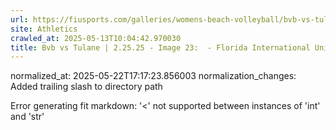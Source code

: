 ```yaml
---
url: https://fiusports.com/galleries/womens-beach-volleyball/bvb-vs-tulane-2-25-25/image-23/355/62576/
site: Athletics
crawled_at: 2025-05-13T10:04:42.970030
title: Bvb vs Tulane | 2.25.25 - Image 23:  - Florida International University
---
```

normalized_at: 2025-05-22T17:17:23.856003
normalization_changes: Added trailing slash to directory path

Error generating fit markdown: '<' not supported between instances of 'int' and 'str'